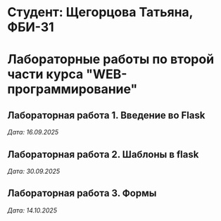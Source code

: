 # Студент: Щегорцова Татьяна, ФБИ-31

# Лабораторные работы по второй части курса "WEB-программирование"

## Лабораторная работа 1. Введение во Flask

*Дата: 16.09.2025*

## Лабораторная работа 2. Шаблоны в flask

*Дата: 30.09.2025*

## Лабораторная работа 3. Формы

*Дата: 14.10.2025*

